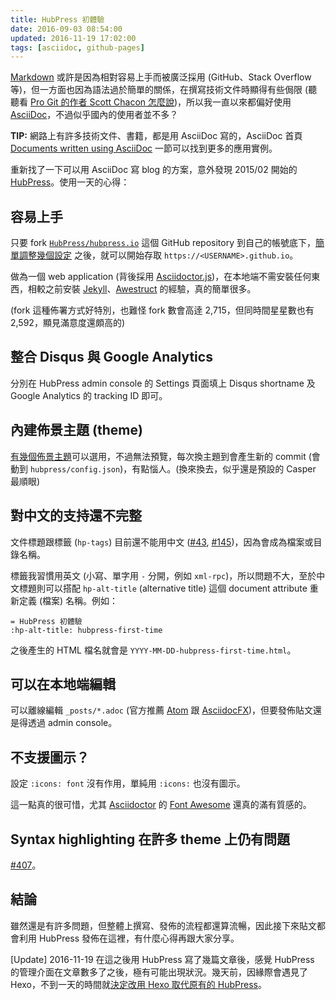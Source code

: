 ```yaml
---
title: HubPress 初體驗
date: 2016-09-03 08:54:00
updated: 2016-11-19 17:02:00
tags: [asciidoc, github-pages]
---
```


[Markdown][] 或許是因為相對容易上手而被廣泛採用 (GitHub、Stack Overflow 等)，但一方面也因為語法過於簡單的關係，在撰寫技術文件時顯得有些侷限 (聽聽看 [Pro Git 的作者 Scott Chacon 怎麼說][scott-says])，所以我一直以來都偏好使用 [AsciiDoc][]，不過似乎國內的使用者並不多？

**TIP:** 網路上有許多技術文件、書籍，都是用 AsciiDoc 寫的，AsciiDoc 首頁 [Documents written using AsciiDoc][adoc-samples] 一節可以找到更多的應用實例。

 [markdown]: http://daringfireball.net/projects/markdown/
 [asciidoc]: http://www.methods.co.nz/asciidoc/
 [scott-says]: https://medium.com/@chacon/living-the-future-of-technical-writing-2f368bd0a272
 [adoc-samples]: http://www.methods.co.nz/asciidoc/index.html#X6

重新找了一下可以用 AsciiDoc 寫 blog 的方案，意外發現 2015/02 開始的 [HubPress][]。使用一天的心得：

 [hubpress]: http://hubpress.io/

<!-- more -->

## 容易上手

只要 fork [`HubPress/hubpress.io`][hp-github] 這個 GitHub repository 到自己的帳號底下，[簡單調整幾個設定][hp-start] 之後，就可以開始存取 `https://<USERNAME>.github.io`。

做為一個 web application (背後採用 [Asciidoctor.js][adoc-js])，在本地端不需安裝任何東西，相較之前安裝 [Jekyll][]、[Awestruct][] 的經驗，真的簡單很多。

 [hp-github]: https://github.com/HubPress/hubpress.io/
 [hp-start]: https://github.com/HubPress/hubpress.io#getting-started
 [adoc-js]: https://github.com/asciidoctor/asciidoctor.js
 [jekyll]: https://jekyllrb.com/
 [awestruct]: http://awestruct.org/

(fork 這種佈署方式好特別，也難怪 fork 數會高逹 2,715，但同時間星星數也有 2,592，顯見滿意度還頗高的)

## 整合 Disqus 與 Google Analytics

分別在 HubPress admin console 的 Settings 頁面填上 Disqus shortname 及 Google Analytics 的 tracking ID 即可。

## 內建佈景主題 (theme)

[有幾個佈景主題][hp-themes]可以選用，不過無法預覽，每次換主題到會產生新的 commit (會動到 `hubpress/config.json`)，有點惱人。(換來換去，似乎還是預設的 Casper 最順眼)

 [hp-themes]: https://github.com/HubPress/hubpress.io/tree/master/themes

## 對中文的支持還不完整

文件標題跟標籤 (`hp-tags`) 目前還不能用中文 ([#43][hp-issue-43], [#145][hp-issue-145])，因為會成為檔案或目錄名稱。

標籤我習慣用英文 (小寫、單字用 `-` 分開，例如 `xml-rpc`)，所以問題不大，至於中文標題則可以搭配 `hp-alt-title` (alternative title) 這個 document attribute 重新定義 (檔案) 名稱。例如：

```
= HubPress 初體驗
:hp-alt-title: hubpress-first-time
```

之後產生的 HTML 檔名就會是 `YYYY-MM-DD-hubpress-first-time.html`。

 [hp-issue-43]: https://github.com/HubPress/hubpress.io/issues/43
 [hp-issue-145]: https://github.com/HubPress/hubpress.io/issues/145

## 可以在本地端編輯

可以離線編輯 `_posts/*.adoc` (官方推薦 [Atom][] 跟 [AsciidocFX][])，但要發佈貼文還是得透過 admin console。

 [atom]: https://atom.io/
 [asciidocfx]: http://asciidocfx.com/

## 不支援圖示？

設定 `:icons: font` 沒有作用，單純用 `:icons:` 也沒有圖示。

這一點真的很可惜，尤其 [Asciidoctor] 的 [Font Awesome][font-awesome] 還真的滿有質感的。

 [asciidoctor]: http://asciidoctor.org/
 [font-awesome]: http://asciidoctor.org/docs/user-manual/#icons

## Syntax highlighting 在許多 theme 上仍有問題

[#407](https://github.com/HubPress/hubpress.io/issues/407)。

## 結論

雖然還是有許多問題，但整體上撰寫、發佈的流程都還算流暢，因此接下來貼文都會利用 HubPress 發佈在這裡，有什麼心得再跟大家分享。

[Update] 2016-11-19 在這之後用 HubPress 寫了幾篇文章後，感覺 HubPress 的管理介面在文章數多了之後，極有可能出現狀況。幾天前，因緣際會遇見了 Hexo，不到一天的時間就[決定改用 Hexo 取代原有的 HubPress](/2016/11/19/hello-hexo/)。

